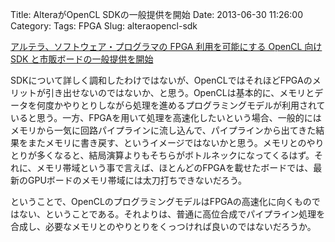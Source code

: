 Title: AlteraがOpenCL SDKの一般提供を開始
Date: 2013-06-30 11:26:00
Category: 
Tags: FPGA
Slug: alteraopencl-sdk

<p><a href="http://www.altera.co.jp/corporate/news_room/releases/2013/products/nr-opencl-sdk-13.0.html">アルテラ、ソフトウェア・プログラマの FPGA 利用を可能にする OpenCL 向け SDK と市販ボードの一般提供を開始</a></p> <p>SDKについて詳しく調和したわけではないが、OpenCLではそれほどFPGAのメリットが引き出せないのではないか、と思う。OpenCLは基本的に、メモリとデータを何度かやりとりしながら処理を進めるプログラミングモデルが利用されていると思う。一方、FPGAを用いて処理を高速化したいという場合、一般的にはメモリから一気に回路パイプラインに流し込んで、パイプラインから出てきた結果をまたメモリに書き戻す、というイメージではないかと思う。メモリとのやりとりが多くなると、結局演算よりもそちらがボトルネックになってくるはず。それに、メモリ帯域という事で言えば、ほとんどのFPGAを載せたボードでは、最新のGPUボードのメモリ帯域には太刀打ちできないだろう。</p> <p>ということで、OpenCLのプログラミングモデルはFPGAの高速化に向くものではない、ということである。それよりは、普通に高位合成でパイプライン処理を合成し、必要なメモリとのやりとりをくっつければ良いのではないだろうか。</p>
